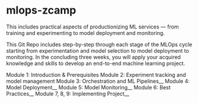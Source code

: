 # mlops-zcamp

This includes practical aspects of productionizing ML services — from training and experimenting to model deployment and monitoring.

This Git Repo includes step-by-step through each stage of the MLOps cycle starting from experimentation and model selection to model deployment to monitoring. In the concluding three weeks, you will apply your acquired knowledge and skills to develop an end-to-end machine learning project.

Module 1: Introduction & Prerequisites 
Module 2: Experiment tracking and model management 
Module 3: Orchestration and ML Pipelines__
Module 4: Model Deployment__
Module 5: Model Monitoring__
Module 6: Best Practices__
Module 7, 8, 9: Implementing Project__
